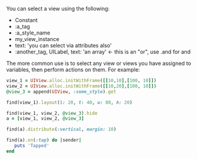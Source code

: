 You can select a view using the following:

* Constant
* :a_tag
* :a_style_name
* my_view_instance
* text: 'you can select via attributes also'
* :another_tag, UILabel, text: 'an array' <- this is an "or", use .and for and

The more common use is to select any view or views you have assigned to variables, then perform actions on them. For example:

```ruby
view_1 = UIView.alloc.initWithFrame([[10,10],[100, 10]])
view_2 = UIView.alloc.initWithFrame([[10,20],[100, 10]])
@view_3 = append(UIView, :some_style).get

find(view_1).layout(l: 20, t: 40, w: 80, h: 20)

find(view_1, view_2, @view_3).hide
a = [view_1, view_2, @view_3]

find(a).distribute(:vertical, margin: 10)

find(a).on(:tap) do |sender|
   puts 'Tapped'
end
```
